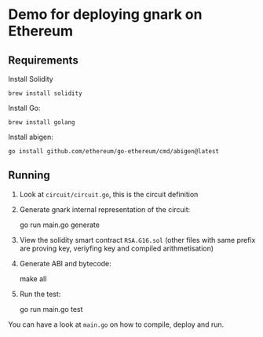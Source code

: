 # Demo for deploying gnark on Ethereum

## Requirements

Install Solidity
    
    brew install solidity

Install Go:

    brew install golang

Install abigen:

    go install github.com/ethereum/go-ethereum/cmd/abigen@latest

## Running

1. Look at `circuit/circuit.go`, this is the circuit definition
2. Generate gnark internal representation of the circuit:

    go run main.go generate

3. View the solidity smart contract `RSA.G16.sol` (other files with same prefix are proving key, veriyfing key and compiled arithmetisation)
4. Generate ABI and bytecode:

    make all

5. Run the test:

    go run main.go test

You can have a look at `main.go` on how to compile, deploy and run.